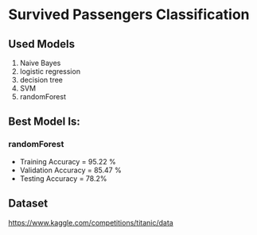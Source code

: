 # Survived Passengers Classification
## Used Models
<ol>
  <li>Naive Bayes</li>
  <li>logistic regression</li>
  <li>decision tree</li>
  <li>SVM</li>
  <li>randomForest</li>
</ol>

## Best Model Is:
### randomForest
<ul>
  <li>Training Accuracy = 95.22 %</li>
  <li>Validation Accuracy = 85.47 %
</li>
  <li>Testing Accuracy = 78.2%</li>
</ul>



## Dataset
https://www.kaggle.com/competitions/titanic/data
